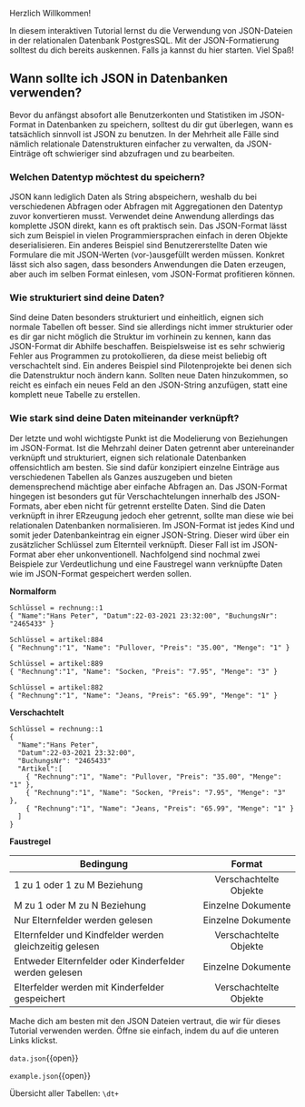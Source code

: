 Herzlich Willkommen!

In diesem interaktiven Tutorial lernst du die Verwendung von JSON-Dateien in der relationalen Datenbank PostgresSQL.
Mit der JSON-Formatierung solltest du dich bereits auskennen. Falls ja kannst du hier starten.
Viel Spaß!

## Wann sollte ich JSON in Datenbanken verwenden?
Bevor du anfängst absofort alle Benutzerkonten und Statistiken im JSON-Format in Datenbanken zu speichern, solltest du dir gut überlegen, wann es tatsächlich sinnvoll ist JSON zu benutzen. In der Mehrheit alle Fälle sind nämlich relationale Datenstrukturen einfacher zu verwalten, da JSON-Einträge oft schwieriger sind abzufragen und zu bearbeiten.

### Welchen Datentyp möchtest du speichern?
JSON kann lediglich Daten als String abspeichern, weshalb du bei verschiedenen Abfragen oder Abfragen mit Aggregationen den Datentyp zuvor konvertieren musst. Verwendet deine Anwendung allerdings das komplette JSON direkt, kann es oft praktisch sein. Das JSON-Format lässt sich zum Beispiel in vielen Programmiersprachen einfach in deren Objekte deserialisieren. Ein anderes Beispiel sind Benutzererstellte Daten wie Formulare die mit JSON-Werten (vor-)ausgefüllt werden müssen.
Konkret lässt sich also sagen, dass besonders Anwendungen die Daten erzeugen, aber auch im selben Format einlesen, vom JSON-Format profitieren können.

### Wie strukturiert sind deine Daten?
Sind deine Daten besonders strukturiert und einheitlich, eignen sich normale Tabellen oft besser. Sind sie allerdings nicht immer strukturier oder es dir gar nicht möglich die Struktur im vorhinein zu kennen, kann das JSON-Format dir Abhilfe beschaffen. Beispielsweise ist es sehr schwierig Fehler aus Programmen zu protokollieren, da diese meist beliebig oft verschachtelt sind. Ein anderes Beispiel sind Pilotenprojekte bei denen sich die Datenstruktur noch ändern kann. Sollten neue Daten hinzukommen, so reicht es einfach ein neues Feld an den JSON-String anzufügen, statt eine komplett neue Tabelle zu erstellen.

### Wie stark sind deine Daten miteinander verknüpft?
Der letzte und wohl wichtigste Punkt ist die Modelierung von Beziehungen im JSON-Format. Ist die Mehrzahl deiner Daten getrennt aber untereinander verknüpft und strukturiert, eignen sich relationale Datenbanken offensichtlich am besten. Sie sind dafür konzipiert einzelne Einträge aus verschiedenen Tabellen als Ganzes auszugeben und bieten demensprechend mächtige aber einfache Abfragen an.
Das JSON-Format hingegen ist besonders gut für Verschachtelungen innerhalb des JSON-Formats, aber eben nicht für getrennt erstellte Daten. Sind die Daten verknüpft in ihrer ERzeugung jedoch eher getrennt, sollte man diese wie bei relationalen Datenbanken normalisieren. Im JSON-Format ist jedes Kind und somit jeder Datenbankeintrag ein eigner JSON-String. Dieser wird über ein zusätzlicher Schlüssel zum Elternteil verknüpft. Dieser Fall ist im JSON-Format aber eher unkonventionell. Nachfolgend sind nochmal zwei Beispiele zur Verdeutlichung und eine Faustregel wann  verknüpfte Daten wie im JSON-Format gespeichert werden sollen.

__Normalform__
```
Schlüssel = rechnung::1
{ "Name":"Hans Peter", "Datum":22-03-2021 23:32:00", "BuchungsNr": "2465433" }

Schlüssel = artikel:884
{ "Rechnung":"1", "Name": "Pullover, "Preis": "35.00", "Menge": "1" }

Schlüssel = artikel:889
{ "Rechnung":"1", "Name": "Socken, "Preis": "7.95", "Menge": "3" }

Schlüssel = artikel:882
{ "Rechnung":"1", "Name": "Jeans, "Preis": "65.99", "Menge": "1" }
```

__Verschachtelt__
```
Schlüssel = rechnung::1
{ 
  "Name":"Hans Peter",
  "Datum":22-03-2021 23:32:00", 
  "BuchungsNr": "2465433" 
  "Artikel":[
    { "Rechnung":"1", "Name": "Pullover, "Preis": "35.00", "Menge": "1" },
    { "Rechnung":"1", "Name": "Socken, "Preis": "7.95", "Menge": "3" },
    { "Rechnung":"1", "Name": "Jeans, "Preis": "65.99", "Menge": "1" }
  ]
}
```

__Faustregel__

| Bedingung | Format |
| ------------- |:-------------:|
| 1 zu 1 oder 1 zu M Beziehung      | Verschachtelte Objekte |
| M zu 1 oder M zu N Beziehung    | Einzelne Dokumente      |
| Nur Elternfelder werden gelesen | Einzelne Dokumente |
| Elternfelder und Kindfelder werden gleichzeitig gelesen | Verschachtelte Objekte |
| Entweder Elternfelder oder Kinderfelder werden gelesen | Einzelne Dokumente |
| Elterfelder werden mit Kinderfelder gespeichert | Verschachtelte Objekte |




Mache dich am besten mit den JSON Dateien vertraut, die wir für dieses Tutorial verwenden werden.
Öffne sie einfach, indem du auf die unteren Links klickst.

`data.json`{{open}} 

`example.json`{{open}} 

Übersicht aller Tabellen:
`\dt+`
